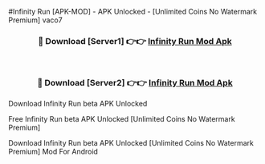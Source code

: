 #Infinity Run [APK-MOD] - APK Unlocked - [Unlimited Coins No Watermark Premium] vaco7



<div align="center">

<h3>🔴 Download [Server1] 👉👉 <a href="https://momento.my/?title=Infinity_Run">Infinity Run Mod Apk</a></h3><br>

<h3>🔴 Download [Server2] 👉👉 <a href="https://momento.my/?title=Infinity_Run">Infinity Run Mod Apk</a></h3>
</div>



Download Infinity Run beta APK Unlocked

Free Infinity Run beta APK Unlocked [Unlimited Coins No Watermark Premium]

Download Infinity Run beta APK Unlocked [Unlimited Coins No Watermark Premium] Mod For Android
